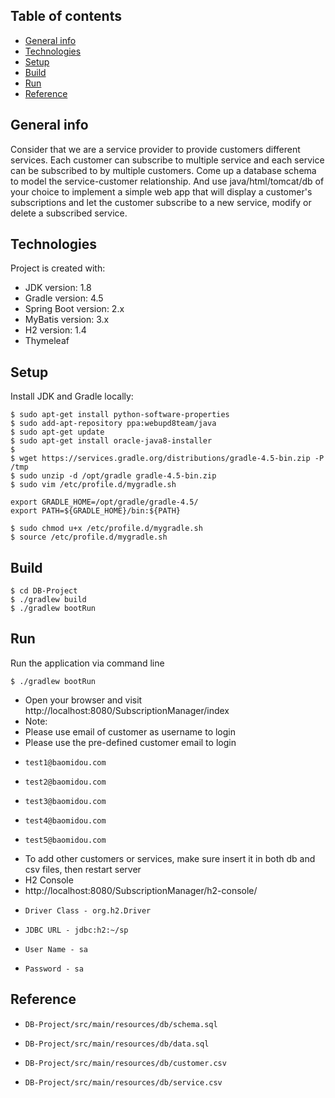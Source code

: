 ## Table of contents
* [General info](#general-info)
* [Technologies](#technologies)
* [Setup](#setup)
* [Build](#build)
* [Run](#run)
* [Reference](#reference)


## General info
Consider that we are a service provider to provide customers different services. Each customer can subscribe to multiple service and each service can be subscribed to by multiple customers. Come up a database schema to model the service-customer relationship. And use java/html/tomcat/db of your choice to implement a simple web app that will display a customer's subscriptions and let the customer subscribe to a new service, modify or delete a subscribed service.
	
## Technologies
Project is created with:
* JDK version: 1.8
* Gradle version: 4.5
* Spring Boot version: 2.x
* MyBatis version: 3.x
* H2 version: 1.4
* Thymeleaf
	
## Setup
Install JDK and Gradle locally:

```
$ sudo apt-get install python-software-properties
$ sudo add-apt-repository ppa:webupd8team/java
$ sudo apt-get update
$ sudo apt-get install oracle-java8-installer
$
$ wget https://services.gradle.org/distributions/gradle-4.5-bin.zip -P /tmp
$ sudo unzip -d /opt/gradle gradle-4.5-bin.zip
$ sudo vim /etc/profile.d/mygradle.sh

export GRADLE_HOME=/opt/gradle/gradle-4.5/
export PATH=${GRADLE_HOME}/bin:${PATH}

$ sudo chmod u+x /etc/profile.d/mygradle.sh
$ source /etc/profile.d/mygradle.sh
```

## Build

```
$ cd DB-Project
$ ./gradlew build
$ ./gradlew bootRun
```

## Run
Run the application via command line

```
$ ./gradlew bootRun
```
* Open your browser and visit http://localhost:8080/SubscriptionManager/index
* Note:
* Please use email of customer as username to login
* Please use the pre-defined customer email to login
*     test1@baomidou.com
*     test2@baomidou.com
*     test3@baomidou.com
*     test4@baomidou.com
*     test5@baomidou.com
* To add other customers or services, make sure insert it in both db and csv files, then restart server
* H2 Console 
* http://localhost:8080/SubscriptionManager/h2-console/
*     Driver Class - org.h2.Driver
*     JDBC URL - jdbc:h2:~/sp
*     User Name - sa
*     Password - sa

## Reference
*     DB-Project/src/main/resources/db/schema.sql
*     DB-Project/src/main/resources/db/data.sql
*     DB-Project/src/main/resources/db/customer.csv
*     DB-Project/src/main/resources/db/service.csv
